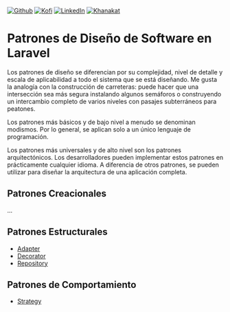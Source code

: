 [![Github][github-shield]][github-url]
[![Kofi][kofi-shield]][kofi-url]
[![LinkedIn][linkedin-shield]][linkedin-url]
[![Khanakat][khanakat-shield]][khanakat-url]

# Patrones de Diseño de Software en Laravel

Los patrones de diseño se diferencian por su complejidad, nivel de detalle y escala de aplicabilidad a todo el sistema que se está diseñando. Me gusta la analogía con la construcción de carreteras: puede hacer que una intersección sea más segura instalando algunos semáforos o construyendo un intercambio completo de varios niveles con pasajes subterráneos para peatones.

Los patrones más básicos y de bajo nivel a menudo se denominan modismos. Por lo general, se aplican solo a un único lenguaje de programación.

Los patrones más universales y de alto nivel son los patrones arquitectónicos. Los desarrolladores pueden implementar estos patrones en prácticamente cualquier idioma. A diferencia de otros patrones, se pueden utilizar para diseñar la arquitectura de una aplicación completa.

## Patrones Creacionales

...

## Patrones Estructurales

- [Adapter](./adapter/README.md)
- [Decorator](./decorator/README.md)
- [Repository](./repository/README.md)

## Patrones de Comportamiento

- [Strategy](./strategy/README.md)

<!--- reference style links --->
[github-shield]: https://img.shields.io/badge/-@fernandocalmet-%23181717?style=flat-square&logo=github
[github-url]: https://github.com/fernandocalmet
[kofi-shield]: https://img.shields.io/badge/-@fernandocalmet-%231DA1F2?style=flat-square&logo=kofi&logoColor=ff5f5f
[kofi-url]: https://ko-fi.com/fernandocalmet
[linkedin-shield]: https://img.shields.io/badge/-fernandocalmet-blue?style=flat-square&logo=Linkedin&logoColor=white&link=https://www.linkedin.com/in/fernandocalmet
[linkedin-url]: https://www.linkedin.com/in/fernandocalmet
[khanakat-shield]: https://img.shields.io/badge/khanakat.com-brightgreen?style=flat-square
[khanakat-url]: https://khanakat.com
